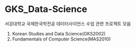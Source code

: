 # GKS_Data-Science
서강대학교 국제한국학전공 데이터사이언스 수업 관련 프로젝트 모음
1. Korean Studies and Data Science(GKS2002)
2. Fundamentals of Computer Science(MAS2010)
